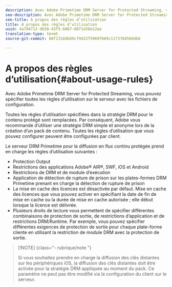 ```yaml
---
description: Avec Adobe Primetime DRM Server for Protected Streaming, vous pouvez spécifier toutes les règles d’utilisation sur le serveur avec les fichiers de configuration.
seo-description: Avec Adobe Primetime DRM Server for Protected Streaming, vous pouvez spécifier toutes les règles d’utilisation sur le serveur avec les fichiers de configuration.
seo-title: A propos des règles d’utilisation
title: A propos des règles d’utilisation
uuid: 4a794712-db58-43f5-b867-8871e58e12ae
translation-type: tm+mt
source-git-commit: 68f1318db89cf9422f5969f669c11f3784560db6

---
```



# A propos des règles d’utilisation{#about-usage-rules}

Avec Adobe Primetime DRM Server for Protected Streaming, vous pouvez spécifier toutes les règles d’utilisation sur le serveur avec les fichiers de configuration.

Toutes les règles d’utilisation spécifiées dans la stratégie DRM pour le contenu protégé sont remplacées. Par conséquent, Adobe vous recommande d’utiliser une stratégie DRM simple et anonyme lors de la création d’un pack de contenu. Toutes les règles d’utilisation que vous pouvez configurer peuvent être configurées par client.

Le serveur DRM Primetime pour la diffusion en flux continu protégée prend en charge les règles d’utilisation suivantes :

* Protection Output
* Restrictions des applications Adobe® AIR®, SWF, iOS et Android
* Restrictions de DRM et de module d’exécution
* Application de détection de rupture de prison sur les plates-formes DRM Primetime prenant en charge la détection de rupture de prison
* La mise en cache des licences est désactivée par défaut. Mise en cache des licences que vous pouvez activer en spécifiant la date de fin de mise en cache ou la durée de mise en cache autorisée ; elle début lorsque la licence est délivrée.
* Plusieurs droits de lecture vous permettent de spécifier différentes combinaisons de protection de sortie, de restrictions d’application et de restrictions DRM/Runtime. Par exemple, vous pouvez spécifier différentes exigences de protection de sortie pour chaque plate-forme cliente en utilisant la restriction de module DRM avec la protection de sortie.

>[!NOTE] {class=&quot;- rubrique/note &quot;}
>
>Si vous souhaitez prendre en charge la diffusion des clés distantes sur les périphériques iOS, la diffusion des clés distantes doit être activée pour la stratégie DRM appliquée au moment du pack. Ce paramètre ne peut pas être modifié via la configuration du client sur le serveur.

